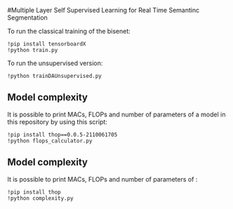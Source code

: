 #Multiple Layer Self Supervised Learning for Real Time Semantinc Segmentation

To run the classical training of the bisenet:
```
!pip install tensorboardX
!python train.py
```

To run the unsupervised version:
```
!python trainDAUnsupervised.py
```

## Model complexity

It is possible to print MACs, FLOPs and number of parameters of a model in this repository by using this script:
```
!pip install thop==0.0.5-2110061705
!python flops_calculator.py
```

## Model complexity

It is possible to print MACs, FLOPs and number of parameters of :
```
!pip install thop
!python complexity.py
```
